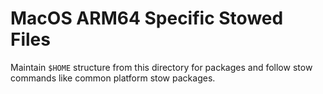 # MacOS ARM64 Specific Stowed Files

Maintain `$HOME` structure from this directory for packages and follow stow commands like common platform stow packages.
